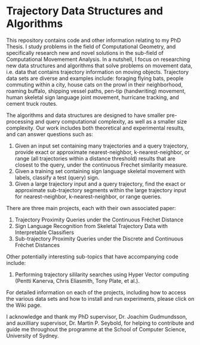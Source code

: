 # Trajectory Data Structures and Algorithms

This repository contains code and other information relating to my PhD Thesis. I study problems in the field of Computational Geometry, and specifically research new and novel solutions in the sub-field of Computational Movemement Analysis. In a nutshell, I focus on researching new data structures and algorithms that solve problems on movement data, i.e. data that contains trajectory information on moving objects. Trajectory data sets are diverse and examples include: foraging flying bats, people commuting within a city, house cats on the prowl in their neighborhood, roaming buffalo, shipping vessel paths, pen-tip (handwriting) movement, human skeletal sign language joint movement, hurricane tracking, and cement truck routes.

The algorithms and data structures are designed to have smaller pre-processing and query computational complexity, as well as a smaller size complexity.  Our work includes both theoretical and experimental results, and can answer questions such as:
1) Given an input set containing many trajectories and a query trajectory, provide exact or approximate nearest-neighbor, k-nearest-neighbor, or range (all trajectories within a distance threshold) results that are closest to the query, under the continuous Frechet similarity measure.
2) Given a training set containing sign language skeletal movement with labels, classify a test (query) sign.
3) Given a large trajectory input and a query trajectory, find the exact or approximate sub-trajectory segments within the large trajectory input for nearest-neighbor, k-nearest-neighbor, or range queries.

There are three main projects, each with their own associated paper:
1) Trajectory Proximity Queries under the Continuous Fréchet Distance
2) Sign Language Recognition from Skeletal Trajectory Data with Interpretable Classifiers
3) Sub-trajectory Proximity Queries under the Discrete and Continuous Fréchet Distances

Other potentially interesting sub-topics that have accompanying code include:
1) Performing trajectory sililarity searches using Hyper Vector computing (Pentti Kanerva, Chris Eliasmith, Tony Plate, et al.).

For detailed information on each of the projects, including how to access the various data sets and how to install and run experiments, please click on the Wiki page.

I acknowledge and thank my PhD supervisor, Dr. Joachim Gudmundsson, and auxilliary supervisor, Dr. Martin P. Seybold, for helping to contribute and guide me throughout the programme at the School of Computer Science, University of Sydney.
